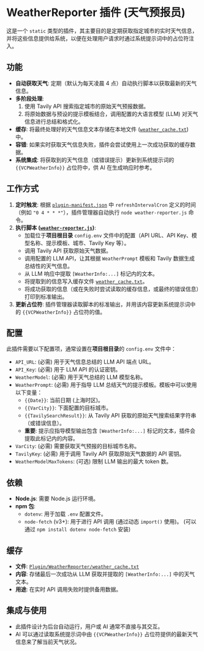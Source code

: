 # WeatherReporter 插件 (天气预报员)

这是一个 `static` 类型的插件，其主要目的是定期获取指定城市的实时天气信息，并将这些信息提供给系统，以便在处理用户请求时通过系统提示词中的占位符注入。

## 功能

*   **自动获取天气**: 定期（默认为每天凌晨 4 点）自动执行脚本以获取最新的天气信息。
*   **多阶段处理**:
    1.  使用 Tavily API 搜索指定城市的原始天气预报数据。
    2.  将原始数据与预设的提示模板结合，调用配置的大语言模型 (LLM) 对天气信息进行总结和格式化。
*   **缓存**: 将最终处理好的天气信息文本存储在本地文件 ([`weather_cache.txt`](Plugin/WeatherReporter/weather_cache.txt)) 中。
*   **容错**: 如果实时获取天气信息失败，插件会尝试使用上一次成功获取的缓存数据。
*   **系统集成**: 将获取到的天气信息（或错误提示）更新到系统提示词的 `{{VCPWeatherInfo}}` 占位符中，供 AI 在生成响应时参考。

## 工作方式

1.  **定时触发**: 根据 [`plugin-manifest.json`](Plugin/WeatherReporter/plugin-manifest.json) 中 `refreshIntervalCron` 定义的时间（例如 `"0 4 * * *"`），插件管理器自动执行 `node weather-reporter.js` 命令。
2.  **执行脚本 ([`weather-reporter.js`](Plugin/WeatherReporter/weather-reporter.js))**:
    *   加载位于**项目根目录** `config.env` 文件中的配置（API URL、API Key、模型名称、提示模板、城市、Tavily Key 等）。
    *   调用 Tavily API 获取原始天气数据。
    *   调用配置的 LLM API，让其根据 `WeatherPrompt` 模板和 Tavily 数据生成总结性的天气信息。
    *   从 LLM 响应中提取 `[WeatherInfo:...]` 标记内的文本。
    *   将提取到的信息写入缓存文件 [`weather_cache.txt`](Plugin/WeatherReporter/weather_cache.txt)。
    *   将成功获取的信息（或在失败时尝试读取的缓存信息，或最终的错误信息）打印到标准输出。
3.  **更新占位符**: 插件管理器读取脚本的标准输出，并用该内容更新系统提示词中的 `{{VCPWeatherInfo}}` 占位符的值。

## 配置

此插件需要以下配置项，通常设置在**项目根目录**的 `config.env` 文件中：

*   `API_URL`: (必需) 用于天气信息总结的 LLM API 端点 URL。
*   `API_Key`: (必需) 用于 LLM API 的认证密钥。
*   `WeatherModel`: (必需) 用于天气总结的 LLM 模型名称。
*   `WeatherPrompt`: (必需) 用于指导 LLM 总结天气的提示模板。模板中可以使用以下变量：
    *   `{{Date}}`: 当前日期 (上海时区)。
    *   `{{VarCity}}`: 下面配置的目标城市。
    *   `{{TavilySearchResult}}`: 从 Tavily API 获取的原始天气搜索结果字符串（或错误信息）。
    *   **重要**: 提示应指导模型输出包含 `[WeatherInfo:...]` 标记的文本，插件会提取此标记内的内容。
*   `VarCity`: (必需) 需要获取天气预报的目标城市名称。
*   `TavilyKey`: (必需) 用于调用 Tavily API 获取原始天气数据的 API 密钥。
*   `WeatherModelMaxTokens`: (可选) 限制 LLM 输出的最大 token 数。

## 依赖

*   **Node.js**: 需要 Node.js 运行环境。
*   **npm 包**:
    *   `dotenv`: 用于加载 `.env` 配置文件。
    *   `node-fetch` (v3+): 用于进行 API 调用 (通过动态 `import()` 使用)。
    (可以通过 `npm install dotenv node-fetch` 安装)

## 缓存

*   **文件**: [`Plugin/WeatherReporter/weather_cache.txt`](Plugin/WeatherReporter/weather_cache.txt)
*   **内容**: 存储最后一次成功从 LLM 获取并提取的 `[WeatherInfo:...]` 中的天气文本。
*   **用途**: 在实时 API 调用失败时提供备用数据。

## 集成与使用

*   此插件设计为后台自动运行，用户或 AI 通常不直接与其交互。
*   AI 可以通过读取系统提示词中由 `{{VCPWeatherInfo}}` 占位符提供的最新天气信息来了解当前天气状况。